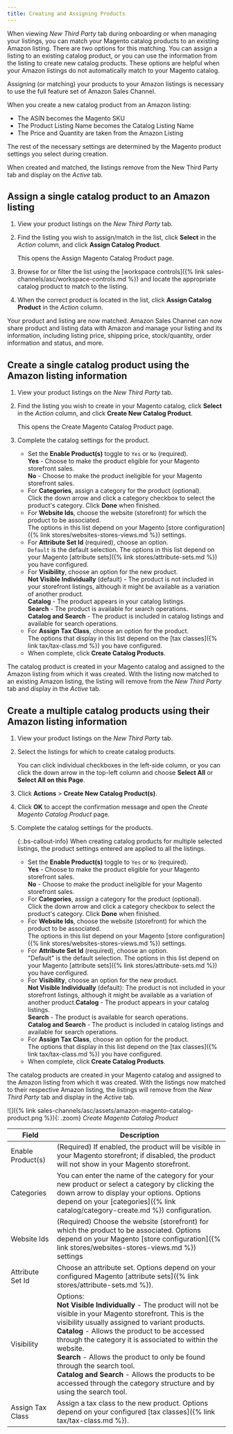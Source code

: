 ```yaml
---
title: Creating and Assigning Products
---
```



When viewing _New Third Party_ tab during onboarding or when managing your listings, you can match your Magento catalog products to an existing Amazon listing. There are two options for this matching. You can assign a listing to an existing catalog product, or you can use the information from the listing to create new catalog products. These options are helpful when your Amazon listings do not automatically match to your Magento catalog.

Assigning (or matching) your products to your Amazon listings is necessary to use the full feature set of Amazon Sales Channel.

When you create a new catalog product from an Amazon listing:

- The ASIN becomes the Magento SKU
- The Product Listing Name becomes the Catalog Listing Name
- The Price and Quantity are taken from the Amazon Listing

The rest of the necessary settings are determined by the Magento product settings you select during creation.

When created and matched, the listings remove from the New Third Party tab and display on the _Active_ tab.

## Assign a single catalog product to an Amazon listing

1. View your product listings on the _New Third Party_ tab.

1. Find the listing you wish to assign/match in the list, click **Select** in the _Action_ column, and click **Assign Catalog Product**.

    This opens the Assign Magento Catalog Product page.

1. Browse for or filter the list using the [workspace controls]({% link sales-channels/asc/workspace-controls.md %}) and locate the appropriate catalog product to match to the listing.

1. When the correct product is located in the list, click **Assign Catalog Product** in the _Action_ column.

Your product and listing are now matched. Amazon Sales Channel can now share product and listing data with Amazon and manage your listing and its information, including listing price, shipping price, stock/quantity, order information and status, and more.

## Create a single catalog product using the Amazon listing information

1. View your product listings on the _New Third Party_ tab.

1. Find the listing you wish to create in your Magento catalog, click **Select** in the _Action_ column, and click **Create New Catalog Product**.

    This opens the Create Magento Catalog Product page.

1. Complete the catalog settings for the product.

    - Set the **Enable Product(s)** toggle to `Yes` or `No` (required).
<br/>**Yes** - Choose to make the product eligible for your Magento storefront sales.<br/>**No** - Choose to make the product ineligible for your Magento storefront sales.
    - For **Categories**, assign a category for the product (optional).
<br/>Click the down arrow and click a category checkbox to select the product's category. Click **Done** when finished.
    - For **Website Ids**, choose the website (storefront) for which the product to be associated.
<br/>The options in this list depend on your Magento [store configuration]({% link stores/websites-stores-views.md %}) settings.
    - For **Attribute Set Id** (required), choose an option.
<br/>`Default` is the default selection. The options in this list depend on your Magento [attribute sets]({% link stores/attribute-sets.md %}) you have configured.
    - For **Visibility**, choose an option for the new product.
<br/>**Not Visible Individually** (default) - The product is not included in your storefront listings, although it might be available as a variation of another product.<br/>**Catalog** - The product appears in your catalog listings.<br/>**Search** - The product is available for search operations.<br/>**Catalog and Search** - The product is included in catalog listings and available for search operations.
    - For **Assign Tax Class**, choose an option for the product.
<br/>The options that display in this list depend on the [tax classes]({% link tax/tax-class.md %}) you have configured.
    -  When complete, click **Create Catalog Products**.

The catalog product is created in your Magento catalog and assigned to the Amazon listing from which it was created. With the listing now matched to an existing Amazon listing, the listing will remove from the _New Third Party_ tab and display in the _Active_ tab.

## Create a multiple catalog products using their Amazon listing information

1. View your product listings on the _New Third Party_ tab.

1. Select the listings for which to create catalog products.

     You can click individual checkboxes in the left-side column, or you can click the down arrow in the top-left column and choose **Select All** or **Select All on this Page**.

1. Click **Actions** > **Create New Catalog Product(s)**.

1. Click **OK** to accept the confirmation message and open the _Create Magento Catalog Product_ page.

1. Complete the catalog settings for the products.

     {:.bs-callout-info}
     When creating catalog products for multiple selected listings, the product settings entered are applied to all the listings.

    - Set the **Enable Product(s)** toggle to `Yes` or `No` (required).
<br/>**Yes** - Choose to make the product eligible for your Magento storefront sales.<br/>**No** - Choose to make the product ineligible for your Magento storefront sales.
    - For **Categories**, assign a category for the product (optional).
<br/>Click the down arrow and click a category checkbox to select the product's category. Click **Done** when finished.
    - For **Website Ids**, choose the website (storefront) for which the product to be associated.
<br/>The options in this list depend on your Magento [store configuration]({% link stores/websites-stores-views.md %}) settings.
    - For **Attribute Set Id** (required), choose an option.
<br/>"Default" is the default selection. The options in this list depend on your Magento [attribute sets]({% link stores/attribute-sets.md %}) you have configured.
    - For **Visibility**, choose an option for the new product.
<br/>**Not Visible Individually** (default): The product is not included in your storefront listings, although it might be available as a variation of another product.**Catalog** - The product appears in your catalog listings.<br/>**Search** - The product is available for search operations.<br/>**Catalog and Search** - The product is included in catalog listings and available for search operations.
    - For **Assign Tax Class**, choose an option for the product.
<br/>The options that display in this list depend on the [tax classes]({% link tax/tax-class.md %}) you have configured.
    - When complete, click **Create Catalog Products**.

The catalog products are created in your Magento catalog and assigned to the Amazon listing from which it was created. With the listings now matched to their respective Amazon listing, the listings will remove from the _New Third Party_ tab and display in the _Active_ tab.

![]({% link sales-channels/asc/assets/amazon-magento-catalog-product.png %}){: .zoom}
_Create Magento Catalog Product_

|Field|Description|
|--- |--- |
|Enable Product(s)|(Required) If enabled, the product will be visible in your Magento storefront; if disabled, the product will not show in your Magento storefront.|
|Categories|You can enter the name of the category for your new product or select a category by clicking the down arrow to display your options. Options depend on your [categories]({% link catalog/category-create.md %}) configuration.|
|Website Ids|(Required) Choose the website (storefront) for which the product to be associated. Options depend on your Magento [store configuration]({% link stores/websites-stores-views.md %}) settings|
|Attribute Set Id|Choose an attribute set. Options depend on your configured Magento [attribute sets]({% link stores/attribute-sets.md %}).|
|Visibility|Options:<br/>**Not Visible Individually** - The product will not be visible in your Magento storefront. This is the visibility usually assigned to variant products.<br/>**Catalog** - Allows the product to be accessed through the category it is associated to within the website.<br/>**Search** - Allows the product to only be found through the search tool.<br/>**Catalog and Search** - Allows the products to be accessed through the category structure and by using the search tool.|
|Assign Tax Class|Assign a tax class to the new product. Options depend on your configured [tax classes]({% link tax/tax-class.md %}).|
